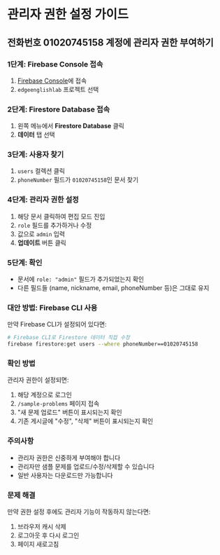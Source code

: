 # 관리자 권한 설정 가이드

## 전화번호 01020745158 계정에 관리자 권한 부여하기

### 1단계: Firebase Console 접속
1. [Firebase Console](https://console.firebase.google.com/)에 접속
2. `edgeenglishlab` 프로젝트 선택

### 2단계: Firestore Database 접속
1. 왼쪽 메뉴에서 **Firestore Database** 클릭
2. **데이터** 탭 선택

### 3단계: 사용자 찾기
1. `users` 컬렉션 클릭
2. `phoneNumber` 필드가 `01020745158`인 문서 찾기

### 4단계: 관리자 권한 설정
1. 해당 문서 클릭하여 편집 모드 진입
2. `role` 필드를 추가하거나 수정
3. 값으로 `admin` 입력
4. **업데이트** 버튼 클릭

### 5단계: 확인
- 문서에 `role: "admin"` 필드가 추가되었는지 확인
- 다른 필드들 (name, nickname, email, phoneNumber 등)은 그대로 유지

### 대안 방법: Firebase CLI 사용

만약 Firebase CLI가 설정되어 있다면:

```bash
# Firebase CLI로 Firestore 데이터 직접 수정
firebase firestore:get users --where phoneNumber==01020745158
```

### 확인 방법

관리자 권한이 설정되면:
1. 해당 계정으로 로그인
2. `/sample-problems` 페이지 접속
3. "새 문제 업로드" 버튼이 표시되는지 확인
4. 기존 게시글에 "수정", "삭제" 버튼이 표시되는지 확인

### 주의사항

- 관리자 권한은 신중하게 부여해야 합니다
- 관리자만 샘플 문제를 업로드/수정/삭제할 수 있습니다
- 일반 사용자는 다운로드만 가능합니다

### 문제 해결

만약 권한 설정 후에도 관리자 기능이 작동하지 않는다면:
1. 브라우저 캐시 삭제
2. 로그아웃 후 다시 로그인
3. 페이지 새로고침 